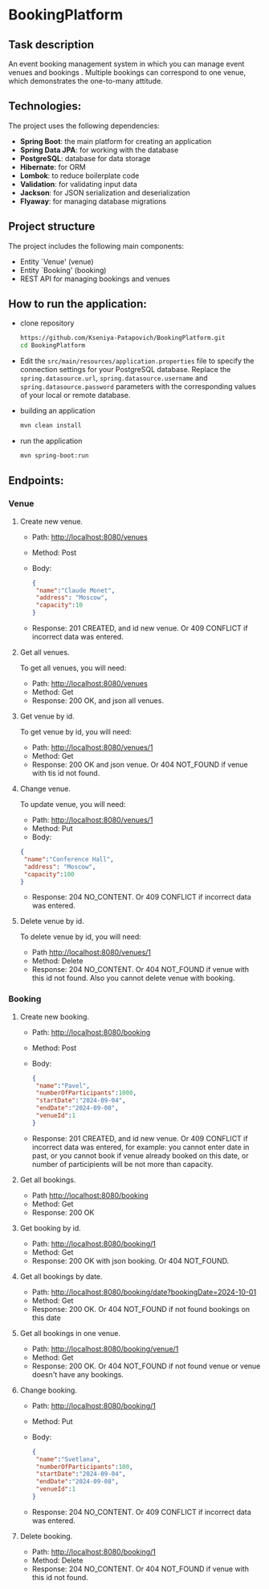 # BookingPlatform

## Task description
An event booking management system in which you can manage event venues  and bookings . Multiple bookings can correspond to one venue, which demonstrates the one-to-many attitude.

## Technologies:
The project uses the following dependencies:
- **Spring Boot**: the main platform for creating an application
- **Spring Data JPA**: for working with the database
- **PostgreSQL**: database for data storage
- **Hibernate**: for ORM
- **Lombok**: to reduce boilerplate code
- **Validation**: for validating input data
- **Jackson**: for JSON serialization and deserialization
- **Flyaway**: for managing database migrations

## Project structure
The project includes the following main components:
- Entity `Venue' (venue)
- Entity `Booking' (booking)
- REST API for managing bookings and venues

## How to run the application:
- clone repository
  
  ```bash
  https://github.com/Kseniya-Patapovich/BookingPlatform.git
  cd BookingPlatform
  ```
- Edit the `src/main/resources/application.properties` file to specify the connection settings for your PostgreSQL database. Replace the `spring.datasource.url`, `spring.datasource.username` and `spring.datasource.password` parameters with the corresponding values of your local or remote database.
- building an application

  ```bash
  mvn clean install
  ```
- run the application

  ```bash
  mvn spring-boot:run
  ```
  
## Endpoints:
### Venue
1. Create new venue.  
   - Path: <http://localhost:8080/venues>
   - Method: Post
   - Body:

     ```json
     {
      "name":"Claude Monet",
      "address": "Moscow",
      "capacity":10
     }
     ```
    - Response: 201 CREATED, and id new venue. Or 409 CONFLICT if incorrect data was entered.

2. Get all venues.

   To get all venues, you will need:
   - Path: <http://localhost:8080/venues>
   - Method: Get
   - Response: 200 OK, and json all venues.

3. Get venue by id.

   To get venue by id, you will need:
   - Path: <http://localhost:8080/venues/1>
   - Method: Get
   - Response: 200 OK and json venue. Or 404 NOT_FOUND if venue with tis id not found.

4. Change venue.

   To update venue, you will need:
    - Path: <http://localhost:8080/venues/1>
    - Method: Put
    - Body:

     ```json
     {
      "name":"Conference Hall",
      "address": "Moscow",
      "capacity":100
     }
     ```
    - Response: 204 NO_CONTENT. Or 409 CONFLICT if incorrect data was entered.

 5. Delete venue by id.

    To delete venue by id, you will need:
    - Path <http://localhost:8080/venues/1>
    - Method: Delete
    - Response: 204 NO_CONTENT. Or 404 NOT_FOUND if venue with this id not found. Also you cannot delete venue with booking.

### Booking 
1. Create new booking.
   - Path: <http://localhost:8080/booking>
   - Method: Post
   - Body:

     ```json
     {
      "name":"Pavel",
      "numberOfParticipants":1000,
      "startDate":"2024-09-04",
      "endDate":"2024-09-08",
      "venueId":1
     }
     ```
   - Response: 201 CREATED, and id new venue. Or 409 CONFLICT if incorrect data was entered, for example: you cannot enter date in past, or you cannot book if venue already booked on this date, or number of participients will be not more than capacity.

2. Get all bookings.
   - Path <http://localhost:8080/booking>
   - Method: Get
   - Response: 200 OK

3. Get booking by id.
   - Path: <http://localhost:8080/booking/1>
   - Method: Get
   - Response: 200 OK with json booking. Or 404 NOT_FOUND.

4. Get all bookings by date.
   - Path: <http://localhost:8080/booking/date?bookingDate=2024-10-01>
   - Method: Get
   - Response: 200 OK. Or 404 NOT_FOUND if not found bookings on this date

5. Get all bookings in one venue.
   - Path: <http://localhost:8080/booking/venue/1>
   - Method: Get
   - Response: 200 OK. Or 404 NOT_FOUND if not found venue or venue doesn't have any bookings.

6. Change booking.
   - Path: <http://localhost:8080/booking/1>
   - Method: Put
   - Body:

     ```json
     {
      "name":"Svetlana",
      "numberOfParticipants":100,
      "startDate":"2024-09-04",
      "endDate":"2024-09-08",
      "venueId":1
     }
     ```
   - Response: 204 NO_CONTENT. Or 409 CONFLICT if incorrect data was entered.

7. Delete booking.
   - Path: <http://localhost:8080/booking/1>
   - Method: Delete
   - Response: 204 NO_CONTENT. Or 404 NOT_FOUND if venue with this id not found.


   

